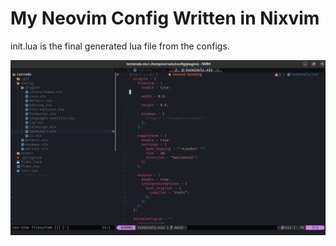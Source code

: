 # My Neovim Config Written in Nixvim

init.lua is the final generated lua file from the configs. 

![screenshot](./assets/nixvim.png)
